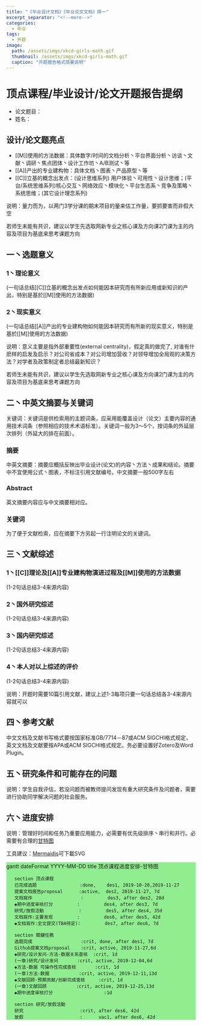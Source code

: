 ```yaml
---
title: "《毕业设计文档》《毕业论文文档》择一"
excerpt_separator: "<!--more-->"
categories:
  - 毕业
tags:
  - 开题
image: 
  path: /assets/imgs/xkcd-girls-math.gif
  thumbnail: /assets/imgs/xkcd-girls-math.gif
  caption: "开题报告格式简要说明"
---
```



<!--more-->

<script src='https://unpkg.com/mermaid@8.4.2/dist/mermaid.min.js'></script>
<script>mermaid.initialize({startOnLoad:true});</script>


# 顶点课程/毕业设计/论文开题报告提纲

* 论文题目：
* 姓名：


## 设计/论文题亮点

* [[M]]使用的方法数据：具体数字/时间的文档分析丶平台界面分析丶访谈丶文献丶调研丶焦点团体丶设计工作坊丶A/B测试丶等
* [[A]]产出的专业建构物：具体文档丶图表丶产品原型丶等
* [[C]]立基的概念出发点：(设计思维系列) 用户体验丶可用性丶设计思维；(平台/系统思维系列)核心交互丶网络效应丶模块化丶平台生态系丶竞争及策略丶系统思维；(其它设计理念系列)

 说明：量力而为，以两门3学分课的期末项目的量来估工作量，要抓要害而非假大空

 若师生未能有共识，建议以学生先选取网新专业之核心课及方向课2门课为主的内容及项目为基底来思考课题方向


## 一丶选题意义
### 1丶理论意义

(一句话总结[[C]]立基的概念出发点如何能因本研究而有所新应用或新知识的产出，特别是基於[[M]]使用的方法数据)

### 2丶现实意义

(一句话总结[[A]]产出的专业建构物如何能因本研究而有所新的现实意义，特别是基於[[M]]使用的方法数据)


 说明：意义主要是指外部重要性(external centrality)，假定真的做完了, 对谁有什麽样的启发及启示？对公司省成本？对公司增加营收？对领导增加全局观的决策方法？对学者及政策制定者总结最新知识？

 若师生未能有共识，建议以学生先选取网新专业之核心课及方向课2门课为主的内容及项目为基底来思考课题方向



## 二丶中英文摘要与关键词
 关键词：关键词是供检索用的主题词条，应采用能覆盖设计（论文）主要内容的通用技术词条（参照相应的技术术语标准）。关键词一般为3～5个，按词条的外延层次排列（外延大的排在前面）。

### 摘要
 中英文摘要：摘要应概括反映出毕业设计(论文)的内容丶方法丶成果和结论。摘要中不宜使用公式丶图表，不标注引用文献编号。中文摘要一般500字左右
 
### Abstract

 英文摘要内容应与中文摘要相对应。

### 关键词

 为了便于文献检索，应在摘要下方另起一行注明论文的关键词。


## 三丶文献综述

### 1丶[[C]]理论及[[A]]专业建构物演进过程及[[M]]使用的方法数据
(1-2句话总结3-4来源内容)
### 2丶国外研究综述
(1-2句话总结3-4来源内容)
### 3丶国内研究综述
(1-2句话总结3-4来源内容)
### 4丶本人对以上综述的评价
(1-2句话总结3-4来源内容)

 说明：开题时需要10篇引用文献，建议上述1-3每项只要一句话总结各3-4来源内容就可以


## 四丶参考文献

 中文文档及文献书写格式要按国家标准GB/7714－87或ACM SIGCHI格式规定，英文文档及文献要按APA或ACM SIGCHI格式规定。务必要设置好Zotero及Word Plugin。


## 五丶研究条件和可能存在的问题
 说明：学生自我评估，若没问题而被教师提问发现有重大研究条件及问题者，需要进行协助同学解决问题的社会服务。

## 六丶进度安排
 说明：管理好时间和任务乃重要应用能力，必需要有优先级排序丶串行和并行。必需要有合理的[甘特图](https://www.mindtheproduct.com/tame-your-roadmap/)

 工具建议：[Mermaidjs](https://mermaidjs.github.io/mermaid-live-editor/)可下載SVG
 
<div class="mermaid" style="background-color:lightgreen;"> 
gantt
       dateFormat  YYYY-MM-DD
       title 顶点课程进度安排-甘特图

       section 顶点课程
       已完成选题                :done,    des1, 2019-10-20,2019-11-27
       提案文档报告proposal      :active,  des2, 2019-11-27, 7d
       文档寫作                  :         des3, after des2, 28d
       ◆期中进度审核打分         :         des4, after des3, 7d
       研究/放假活動             :         des5, after des4, 35d
       文档寫作:主要发现         :         des6, after des5, 42d
       ◆文档寫作:全文提交(TBA待定):         des7, after des6, 7d

       section 關鍵任務
       选题完成                  :crit, done, after des1, 7d
       Github提案文档proposal    :crit, active, 2019-11-27,6d
       ◆研究/设计发问-方法-数据关系查核  :crit, 1d
       (一章)研究/设计发问       :crit, active, 2019-12-04,6d
       ◆方法-数据 可操作性完成查核       :crit, 1d
       (一章)方法-数据           :crit, active, 2019-12-11,13d
       ◆文献回顾-预期贡献/创新完成查核     :crit, 1d
       (一章)文献回顾           :crit, active, 2019-12-25,13d
       ◆期中进度审核打分                   :1d

       section 研究/放假活動
       研究                     :crit, after des6, 42d
       放假                     :      vac1, after des6, 42d

</div>